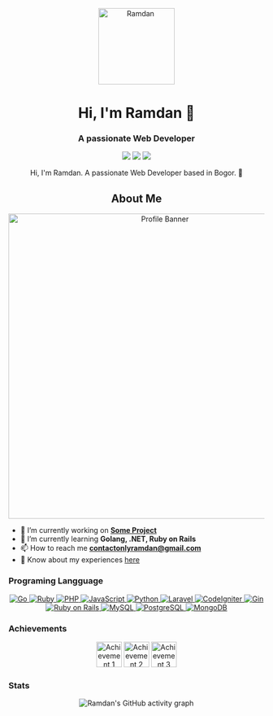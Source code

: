 <!-- Your Profile Avatar -->
<p align="center">
  <img src="path/to/your/avatar.png" width="150" height="150" alt="Ramdan"/>
</p>

<h1 align="center">Hi, I'm Ramdan 👋</h1>
<h3 align="center">A passionate Web Developer</h3>

<p align="center">
  <a href="https://linkedin.com/in/onlyramdan"><img src="https://img.shields.io/badge/-LinkedIn-0077B5?logo=linkedin&logoColor=white" /></a>
  <a href="https://instagram.com/onlyramdan"><img src="https://img.shields.io/badge/-Instagram-E4405F?logo=instagram&logoColor=white" /></a>
  <a href="https://medium.com/@onlyramdanbelajar"><img src="https://img.shields.io/badge/-Medium-000000?logo=medium&logoColor=white" /> </a>
</p>

<p align="center">
  Hi, I'm Ramdan. A passionate Web Developer based in Bogor. 📍
</p>

<h2 align="center">About Me</h2>
<p align="center">
  <img src="path/to/your/profile-banner.png" width="600" alt="Profile Banner"/>
</p>

- 🔭 I’m currently working on **[Some Project](https://perpus-iot.my.id)**
- 🌱 I’m currently learning **Golang, .NET, Ruby on Rails**
- 📫 How to reach me **contactonlyramdan@gmail.com**
- 📄 Know about my experiences [here](https://ramdan.my.id)

### Programing Langguage

<p align="center">
  <!-- Go -->
  <a href="https://golang.org">
    <img src="https://img.shields.io/badge/-Go-00ADD8?logo=go&logoColor=white" alt="Go" />
  </a>
  <!-- Ruby -->
  <a href="https://www.ruby-lang.org">
    <img src="https://img.shields.io/badge/-Ruby-CC342D?logo=ruby&logoColor=white" alt="Ruby" />
  </a>
  <!-- PHP -->
  <a href="https://www.php.net">
    <img src="https://img.shields.io/badge/-PHP-777BB4?logo=php&logoColor=white" alt="PHP" />
  </a>
  <!-- JavaScript -->
  <a href="https://developer.mozilla.org/en-US/docs/Web/JavaScript">
    <img src="https://img.shields.io/badge/-JavaScript-F7DF1C?logo=javascript&logoColor=black" alt="JavaScript" />
  </a>
  <!-- Python -->
  <a href="https://www.python.org">
    <img src="https://img.shields.io/badge/-Python-3776AB?logo=python&logoColor=white" alt="Python" />
  </a>
  <!-- Laravel -->
  <a href="https://laravel.com">
    <img src="https://img.shields.io/badge/-Laravel-EF4135?logo=laravel&logoColor=white" alt="Laravel" />
  </a>
  <!-- CodeIgniter -->
  <a href="https://codeigniter.com">
    <img src="https://img.shields.io/badge/-CodeIgniter-EF4223?logo=codeigniter&logoColor=white" alt="CodeIgniter" />
  </a>
  <!-- Gin -->
  <a href="https://github.com/gin-gonic/gin">
    <img src="https://img.shields.io/badge/-Gin-00C000?logo=go&logoColor=white" alt="Gin" />
  </a>
  <!-- Ruby on Rails -->
  <a href="https://rubyonrails.org">
    <img src="https://img.shields.io/badge/-Ruby%20on%20Rails-CC0000?logo=ruby&logoColor=white" alt="Ruby on Rails" />
  </a>
  <!-- MySQL -->
  <a href="https://www.mysql.com">
    <img src="https://img.shields.io/badge/-MySQL-4479A1?logo=mysql&logoColor=white" alt="MySQL" />
  </a>
  <!-- PostgreSQL -->
  <a href="https://www.postgresql.org">
    <img src="https://img.shields.io/badge/-PostgreSQL-4169E1?logo=postgresql&logoColor=white" alt="PostgreSQL" />
  </a>
  <!-- MongoDB -->
  <a href="https://www.mongodb.com">
    <img src="https://img.shields.io/badge/-MongoDB-47A248?logo=mongodb&logoColor=white" alt="MongoDB" />
  </a>
</p>

### Achievements

<p align="center">
  <img src="path/to/achievement1.png" width="50" height="50" alt="Achievement 1"/>
  <img src="path/to/achievement2.png" width="50" height="50" alt="Achievement 2"/>
  <img src="path/to/achievement3.png" width="50" height="50" alt="Achievement 3"/>
</p>

### Stats

<p align="center">
  <img src="https://activity-graph.herokuapp.com/graph?username=ramdan&theme=dark" alt="Ramdan's GitHub activity graph" />
</p>

